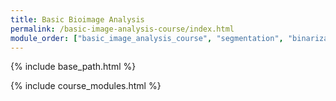 ```yaml
---
title: Basic Bioimage Analysis
permalink: /basic-image-analysis-course/index.html
module_order: ["basic_image_analysis_course", "segmentation", "binarization", "auto_threshold", "connected_components", "measure_shapes", "workflow_segment_2d_nuclei_measure_shape", "measure_intensities", "filter_neighbourhood", "filter_statistical", "local_background_correction", "filter_convolution",  "filter_morphological" ]
---
```


{% include base_path.html %}

{% include course_modules.html %}
